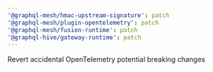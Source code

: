 ```yaml
---
'@graphql-mesh/hmac-upstream-signature': patch
'@graphql-mesh/plugin-opentelemetry': patch
'@graphql-mesh/fusion-runtime': patch
'@graphql-hive/gateway-runtime': patch
---
```


Revert accidental OpenTelemetry potential breaking changes
